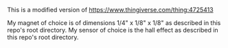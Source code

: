 This is a modified version of https://www.thingiverse.com/thing:4725413

My magnet of choice is of dimensions 1/4" x 1/8" x 1/8" as described in 
this repo's root directory.
My sensor of choice is the hall effect as described in this repo's root directory.
